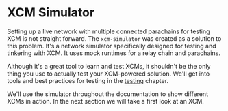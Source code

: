 # XCM Simulator
Setting up a live network with multiple connected parachains for testing XCM is not straight forward.
The `xcm-simulator` was created as a solution to this problem.
It's a network simulator specifically designed for testing and tinkering with XCM.
It uses mock runtimes for a relay chain and parachains. 

Although it's a great tool to learn and test XCMs, it shouldn't be the only thing you use to actually test your XCM-powered solution.
We'll get into tools and best practices for testing in the [testing](../testing/index.md) chapter.

We'll use the simulator throughout the documentation to show different XCMs in action.
In the next section we will take a first look at an XCM.
